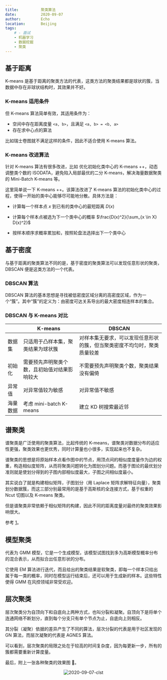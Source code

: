 ```yaml
---
title:          聚类算法
date:           2020-09-07
author:         Echo
location:       Beijing 
tags: 
    # - 面试
    - 机器学习
    - 数据挖掘
    - 聚类
---
```


<!-- > 面试前整理的一些自己不熟悉的知识点，好想拥有一个硬盘一样的脑袋，可以不忘掉的那种。 -->

## 基于距离

K-means 是基于距离的聚类方法的代表，这类方法的聚类结果都是球状的簇，当数据中存在非球状结构时，其效果并不好。

### K-means 适用条件

但 K-means 算法简单有效，其适用条件为：

* 空间中存在距离度量 `<a, b>`，且满足 `<a, b> = <b, a>`
* 存在求中心点的算法

比如瑞士卷图就不满足这样的条件，因此不适合使用 K-means 算法。

### K-means 改进算法

针对 K-means 算法有很多改进，比如 优化初始化类中心的 K-means ++，动态调整类个数的 ISODATA，避免陷入局部最优的二分 K-means，解决海量数据聚类的 Mini-Batch K-means 等。

这里简单说一下 K-means ++。该算法改进了 K-means 算法的初始化类中心的过程，使得一开始的类中心能够尽可能地分散。具体方法是：

* 计算每一个样本点 $x$ 到已有的类中心的最短距离 $D(x)$

* 计算每个样本点被选为下一个类中心的概率 $\frac{D(x)^2}{\sum_{x \in X} D(x)^2}$
* 按样本顺序求概率累加和，按照轮盘法选择出下一个类中心

## 基于密度

与基于距离的聚类算法不同的是，基于密度的聚类算法可以发现任意形状的聚类，DBSCAN 便是这类方法的一个代表。

### DBSCAN 算法

DBSCAN 算法的基本思想是寻找被低密度区域分离的高密度区域，作为一个“簇”。其中“簇”的定义为：由密度可达关系导出的最大密度相连样本的集合。

### DBSCAN 与 K-means 对比

|          | K-means                                      | DBSCAN                                                       |
| -------- | -------------------------------------------- | ------------------------------------------------------------ |
| 数据集   | 只适用于凸样本集，聚类结果为球状簇           | 对样本集无要求，可以发现任意形状的簇，但当聚类密度不均匀时，聚类质量较差 |
| 初始化   | 需要预先声明聚类个数，且初始值对结果影响较大 | 不需要预先声明聚类个数，聚类结果没有偏倚                     |
| 异常值   | 对异常值较为敏感                             | 对异常值不敏感                                               |
| 海量数据 | 考虑 mini-batch K-means                      | 建立 KD 树搜索最近邻                                         |

## 谱聚类

谱聚类是广泛使用的聚类算法，比起传统的 K-means，谱聚类对数据分布的适应性更强，聚类效果也更优秀，同时计算量也小很多，实现起来也不复杂。

谱聚类的思想是将原始样本点看作图中的节点，用顶点间的相似度度量作为边的权重，构造相似度矩阵，从而将聚类问题转化为图划分问题。而基于图论的最优划分准则就是使划分得到的子图内部相似度最大，子图之间相似度最小。

其实说白了就是构建相似矩阵，子图划分（用 Laplace 矩阵求解特征向量），聚类划分数据簇，而这三部分别最常用的是基于高斯核的全连接方式，基于权重的 Ncut 切图以及 K-means 聚类。

但是谱聚类非常依赖于相似矩阵的构建，因此不同的距离度量对最终的聚类效果影响很大。

参考 [1](https://zhuanlan.zhihu.com/p/29849122)。

## 模型聚类

代表为 GMM 模型，它是一个生成模型，该模型试图找到多为高斯模型概率分布的混合表示，从而拟合出任意形状的分布。

它使用 EM 算法进行迭代，而且给出的聚类结果是软聚类，即每一个样本只给出属于每一类的概率，同时在模型运行结束后，还可以用于生成新的样本。这些特性使得 GMM 在风控领域非常受欢迎。

## 层次聚类

层次聚类分为自顶向下和自底向上两种方式，也叫分裂和凝聚。自顶向下是将单个连通网络不断划分，直到每个分支只有单个节点为止，自底向上则相反。

其分裂（凝聚）依据的差异产生了不同的算法，层次分裂的代表是用于社区发现的 GN 算法，而层次凝聚的代表是 AGNES 算法。

可以看到，层次聚类的局限之处在于较高的时间复杂度，因为每更新一步，所有的簇都需要重新计算度量。

最后，附上一张各种聚类的效果图 :clap:。

<div style="text-align: center;">
    <img :src="$withBase('/2020-09-07-cluster.jpeg')" alt="2020-09-07-clst" style="margin: 0 auto;"/>
</div>
